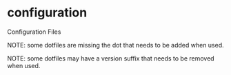 configuration
=============

Configuration Files

NOTE: some dotfiles are missing the dot that needs to be added when used.

NOTE: some dotfiles may have a version suffix that needs to be removed when used.
